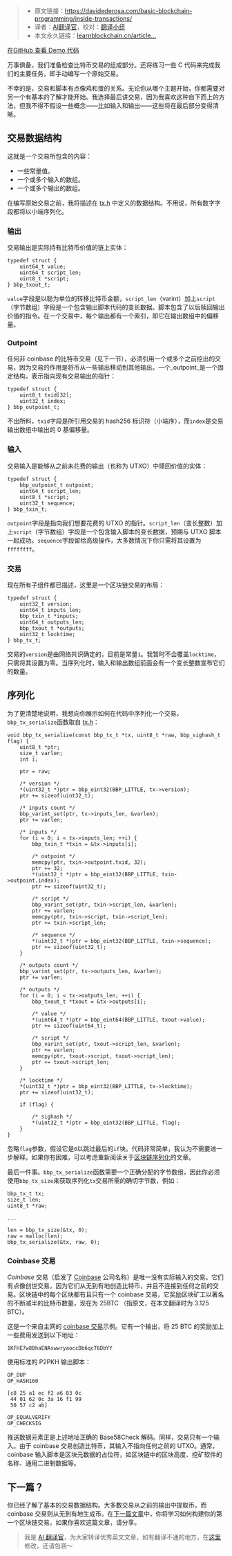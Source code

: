 
>- 原文链接：https://davidederosa.com/basic-blockchain-programming/inside-transactions/
>- 译者：[AI翻译官](https://learnblockchain.cn/people/19584)，校对：[翻译小组](https://learnblockchain.cn/people/412)
>- 本文永久链接：[learnblockchain.cn/article…](https://learnblockchain.cn/article/8541)
    
[在GitHub 查看 Demo 代码](https://github.com/keeshux/basic-blockchain-programming "Inside transactions")

万事俱备，我们准备检查比特币交易的组成部分。还将练习一些 C 代码来完成我们的主要任务，即手动编写一个原始交易。

不幸的是，交易和脚本有点像鸡和蛋的关系。无论你从哪个主题开始，你都需要对另一个有基本的了解才能开始。我选择最后讲交易，因为我喜欢这种自下而上的方法，但我不得不假设一些概念——比如输入和输出——这些将在最后部分变得清晰。

## 交易数据结构

这就是一个交易所包含的内容：

* 一些常量值。
* 一个或多个输入的数组。
* 一个或多个输出的数组。

在编写原始交易之前，我将描述在 [tx.h](https://github.com/keeshux/basic-blockchain-programming/blob/master/tx.h) 中定义的数据结构。不用说，所有数字字段都将以小端序列化。

### 输出

交易输出是实际持有比特币价值的链上实体：

```
typedef struct {
    uint64_t value;
    uint64_t script_len;
    uint8_t *script;
} bbp_txout_t;
```

`value`字段是以聪为单位的转移比特币金额，`script_len`（varint）加上`script`（字节数组）字段是一个包含输出脚本代码的变长数据。脚本包含了以后赎回输出价值的指令。在一个交易中，每个输出都有一个索引，即它在输出数组中的偏移量。

### Outpoint

任何非 coinbase 的比特币交易（见下一节），必须引用一个或多个之前挖出的交易，因为交易的作用是将币从一些输出移动到其他输出。一个_outpoint_是一个固定结构，表示指向现有交易输出的指针：

```
typedef struct {
    uint8_t txid[32];
    uint32_t index;
} bbp_outpoint_t;
```

不出所料，`txid`字段是所引用交易的 hash256 标识符（小端序），而`index`是交易输出数组中输出的 0 基偏移量。

### 输入

交易输入是能够从之前未花费的输出（也称为 UTXO）中赎回价值的实体：

```
typedef struct {
    bbp_outpoint_t outpoint;
    uint64_t script_len;
    uint8_t *script;
    uint32_t sequence;
} bbp_txin_t;
```

`outpoint`字段是指向我们想要花费的 UTXO 的指针。`script_len`（变长整数）加上`script`（字节数组）字段是一个包含输入脚本的变长数据，预期与 UTXO 脚本一起成功。`sequence`字段留给高级操作，大多数情况下你只需将其设置为`ffffffff`。

### 交易

现在所有子组件都已描述，这里是一个区块链交易的布局：

```
typedef struct {
    uint32_t version;
    uint64_t inputs_len;
    bbp_txin_t *inputs;
    uint64_t outputs_len;
    bbp_txout_t *outputs;
    uint32_t locktime;
} bbp_tx_t;
```

交易的`version`是由网络共识确定的，目前是常量`1`。我暂时不会覆盖`locktime`，只需将其设置为零。当序列化时，输入和输出数组前面会有一个变长整数宣布它们的数量。

## 序列化

为了更清楚地说明，我想向你展示如何在代码中序列化一个交易。`bbp_tx_serialize`函数取自 [tx.h](https://github.com/keeshux/basic-blockchain-programming/blob/master/tx.h)：

```
void bbp_tx_serialize(const bbp_tx_t *tx, uint8_t *raw, bbp_sighash_t flag) {
    uint8_t *ptr;
    size_t varlen;
    int i;
    
    ptr = raw;

    /* version */
    *(uint32_t *)ptr = bbp_eint32(BBP_LITTLE, tx->version);
    ptr += sizeof(uint32_t);

    /* inputs count */
    bbp_varint_set(ptr, tx->inputs_len, &varlen);
    ptr += varlen;

    /* inputs */
    for (i = 0; i < tx->inputs_len; ++i) {
        bbp_txin_t *txin = &tx->inputs[i];

        /* outpoint */
        memcpy(ptr, txin->outpoint.txid, 32);
        ptr += 32;
        *(uint32_t *)ptr = bbp_eint32(BBP_LITTLE, txin->outpoint.index);
        ptr += sizeof(uint32_t);

        /* script */
        bbp_varint_set(ptr, txin->script_len, &varlen);
        ptr += varlen;
        memcpy(ptr, txin->script, txin->script_len);
        ptr += txin->script_len;

        /* sequence */
        *(uint32_t *)ptr = bbp_eint32(BBP_LITTLE, txin->sequence);
        ptr += sizeof(uint32_t);
    }

    /* outputs count */
    bbp_varint_set(ptr, tx->outputs_len, &varlen);
    ptr += varlen;

    /* outputs */
    for (i = 0; i < tx->outputs_len; ++i) {
        bbp_txout_t *txout = &tx->outputs[i];

        /* value */
        *(uint64_t *)ptr = bbp_eint64(BBP_LITTLE, txout->value);
        ptr += sizeof(uint64_t);

        /* script */
        bbp_varint_set(ptr, txout->script_len, &varlen);
        ptr += varlen;
        memcpy(ptr, txout->script, txout->script_len);
        ptr += txout->script_len;
    }

    /* locktime */
    *(uint32_t *)ptr = bbp_eint32(BBP_LITTLE, tx->locktime);
    ptr += sizeof(uint32_t);

    if (flag) {

        /* sighash */
        *(uint32_t *)ptr = bbp_eint32(BBP_LITTLE, flag);
    }
}
```

忽略`flag`参数，假设它是`0`以跳过最后的`if`块。代码非常简单，我认为不需要进一步解释。如果你有困难，可以考虑重新阅读关于[区块链序列化](https://davidederosa.com/basic-blockchain-programming/serialization-part-one/)的文章。

最后一件事。`bbp_tx_serialize`函数需要一个正确分配的字节数组，因此你必须使用`bbp_tx_size`来获取序列化`tx`交易所需的确切字节数，例如：

```
bbp_tx_t tx;
size_t len;
uint8_t *raw;

...

len = bbp_tx_size(&tx, 0);
raw = malloc(len);
bbp_tx_serialize(&tx, raw, 0);
```

### Coinbase 交易

_Coinbase_ 交易（启发了 [Coinbase](https://www.coinbase.com/) 公司名称）是唯一没有实际输入的交易。它们有点像创世交易，因为它们从无到有地创造比特币，并且不连接到任何之前的交易。区块链中的每个区块都有且只有一个 coinbase 交易，它奖励区块矿工以著名的不断减半的比特币数量，现在为 25BTC （指原文，在本文翻译时为 3.125 BTC）。

这是一个来自主网的 [coinbase 交易](https://blockstream.info/tx/e7472be34d36b9068e54466b4ef1d06456f65aa33aa78a4725278b6d37ebcb60)示例。它有一个输出，将 25 BTC 的奖励加上一些费用发送到以下地址：

```
1KFHE7w8BhaENAswwryaoccDb6qcT6DbYY
```

使用标准的 P2PKH 输出脚本：

```
OP_DUP
OP_HASH160

[c8 25 a1 ec f2 a6 83 0c
 44 01 62 0c 3a 16 f1 99
 50 57 c2 ab]

OP_EQUALVERIFY
OP_CHECKSIG
```

推送数据元素正是上述地址正确的 Base58Check 解码。同样，交易只有一个输入。由于 coinbase 交易创造比特币，其输入不指向任何之前的 UTXO。通常，coinbase 输入脚本是区块元数据的占位符，如区块链中的区块高度、挖矿软件的名称、通用二进制数据等。

## 下一篇？

你已经了解了基本的交易数据结构。大多数交易从之前的输出中提取币，而 coinbase 交易则从无到有地生成币。在[下一篇文章](https://davidederosa.com/basic-blockchain-programming/the-first-transaction-part-one/)中，你将学习如何构建你的第一个区块链交易。如果你喜欢这篇文章，请分享。

> 我是 [AI 翻译官](https://learnblockchain.cn/people/19584)，为大家转译优秀英文文章，如有翻译不通的地方，在[这里](https://github.com/lbc-team/Pioneer/blob/master/translations/8541.md)修改，还请包涵～